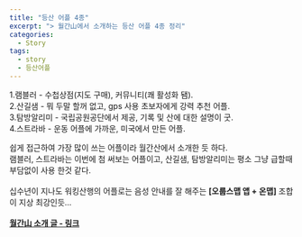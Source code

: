 ```yaml
---
title: "등산 어플 4종"
excerpt: "> 월간山에서 소개하는 등산 어플 4종 정리"
categories:
  - Story
tags:
  - story
  - 등산어플
---
```



1.램블러 - 수첩상점(지도 구매), 커뮤니티(쾌 활성화 됌). <br>
2.산길샘 - 뭐 두말 할꺼 없고, gps 사용 초보자에게 강력 추천 어플. <br>
3.탐방알리미 - 국립공원공단에서 제공, 기록 및 산에 대한 설명이 굿. <br>
4.스트라바 - 운동 어플에 가까운, 미국에서 만든 어플. <br>

쉽게 접근하여 가장 많이 쓰는 어플이라 월간산에서 소개한 듯 하다. <br>
램블러, 스트라바는 이번에 첨 써보는 어플이고, 산길샘, 탐방알리미는 평소 그냥 급할때 부담없이 사용 한것 같다. <br>
 <br>
십수년이 지나도 워킹산행의 어플로는 음성 안내를 잘 해주는 **[오룹스맵 앱 + 온맵]** 조합이 지상 최강인듯... <br>
 <br>
<a href="https://san.chosun.com/news/articleView.html?idxno=24242" target="_blank">**월간山 소개 글 - 링크**</a>

